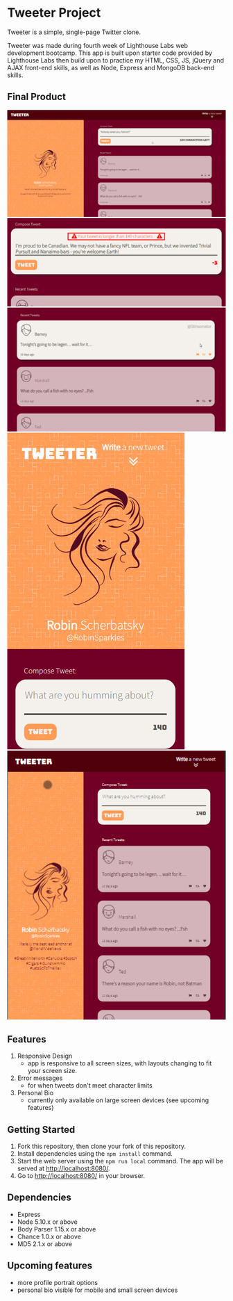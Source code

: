 # Tweeter Project

Tweeter is a simple, single-page Twitter clone.

Tweeter was made during fourth week of Lighthouse Labs web development bootcamp. This app is built upon starter code provided by Lighthouse Labs then build upon to practice my HTML, CSS, JS, jQuery and AJAX front-end skills, as well as Node, Express and MongoDB back-end skills.


## Final Product

!["compose tweets"](https://github.com/SilkyCin/tweeter/blob/master/DOCS/compose%20tweet%20large%20monitor.png?raw=true)
!["character limit warnings"](https://github.com/SilkyCin/tweeter/blob/master/DOCS/character%20limit%20warnings.png?raw=true)
!["recent tweets with interactive design"](https://github.com/SilkyCin/tweeter/blob/master/DOCS/interactive%20design.png?raw=true)
!["responsive design (mobile)"](https://github.com/SilkyCin/tweeter/blob/master/DOCS/responsive%20design%20mobile.png?raw=true)
!["responsive design (tablet)"](https://github.com/SilkyCin/tweeter/blob/master/DOCS/ipad.png?raw=true)


## Features
1. Responsive Design
    - app is responsive to all screen sizes, with layouts changing to fit your screen size.
2. Error messages
    - for when tweets don't meet character limits
3. Personal Bio 
    - currently only available on large screen devices (see upcoming features)


## Getting Started

1. Fork this repository, then clone your fork of this repository.
2. Install dependencies using the `npm install` command.
3. Start the web server using the `npm run local` command. The app will be served at <http://localhost:8080/>.
4. Go to <http://localhost:8080/> in your browser.


## Dependencies

- Express
- Node 5.10.x or above
- Body Parser 1.15.x or above
- Chance 1.0.x or above
- MD5 2.1.x or above


## Upcoming features

 - more profile portrait options
 - personal bio visible for mobile and small screen devices